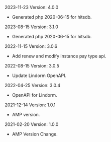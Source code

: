 2023-11-23 Version: 4.0.0
- Generated php 2020-06-15 for hitsdb.

2023-08-15 Version: 3.1.0
- Generated php 2020-06-15 for hitsdb.

2022-11-15 Version: 3.0.6
- Add renew and modify instance pay type api.

2022-08-15 Version: 3.0.5
- Update Lindorm OpenAPI.

2022-04-25 Version: 3.0.4
- OpenAPI for Lindorm.

2021-12-14 Version: 1.0.1
- AMP version.

2021-02-20 Version: 1.0.0
- AMP Version Change.

